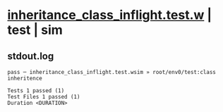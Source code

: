 # [inheritance_class_inflight.test.w](../../../../../examples/tests/valid/inheritance_class_inflight.test.w) | test | sim

## stdout.log
```log
pass ─ inheritance_class_inflight.test.wsim » root/env0/test:class inheritence
 
Tests 1 passed (1)
Test Files 1 passed (1)
Duration <DURATION>
```

